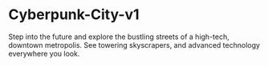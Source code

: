 # Cyberpunk-City-v1
Step into the future and explore the bustling streets of a high-tech, downtown metropolis. See towering skyscrapers, and advanced technology everywhere you look. 

